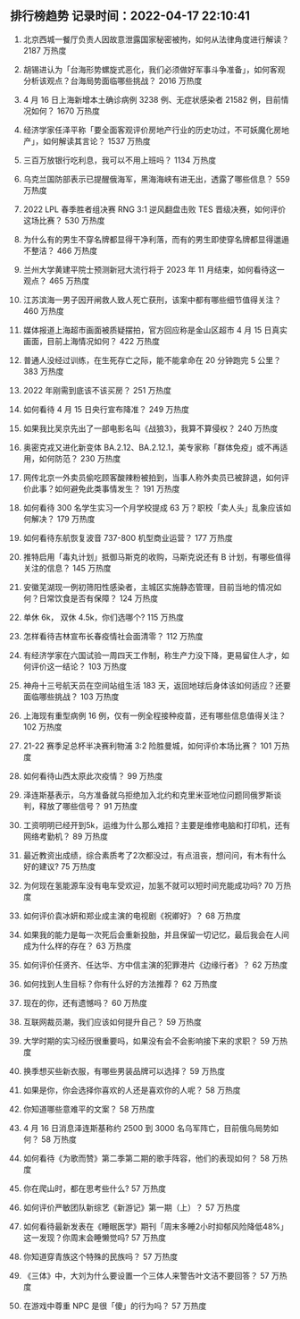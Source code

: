 
## 排行榜趋势 记录时间：2022-04-17 22:10:41
  
  1. 北京西城一餐厅负责人因故意泄露国家秘密被拘，如何从法律角度进行解读？ 2187 万热度
    
  2. 胡锡进认为「台海形势螺旋式恶化，我们必须做好军事斗争准备」，如何客观分析该观点？台海局势面临哪些挑战？ 2016 万热度
    
  3. 4 月 16 日上海新增本土确诊病例 3238 例、无症状感染者 21582 例，目前情况如何？ 1670 万热度
    
  4. 经济学家任泽平称「要全面客观评价房地产行业的历史功过，不可妖魔化房地产」，如何解读其言论？ 1537 万热度
    
  5. 三百万放银行吃利息，我可以不用上班吗？ 1134 万热度
    
  6. 乌克兰国防部表示已提醒俄海军，黑海海峡有进无出，透露了哪些信息？ 559 万热度
    
  7. 2022 LPL 春季胜者组决赛 RNG 3:1 逆风翻盘击败 TES 晋级决赛，如何评价这场比赛？ 530 万热度
    
  8. 为什么有的男生不穿名牌都显得干净利落，而有的男生即使穿名牌都显得邋遢不整洁？ 466 万热度
    
  9. 兰州大学黄建平院士预测新冠大流行将于 2023 年 11 月结束，如何看待这一观点？ 465 万热度
    
  10. 江苏滨海一男子因开闸救人致人死亡获刑，该案中都有哪些细节值得关注？ 460 万热度
    
  11. 媒体报道上海超市画面被质疑摆拍，官方回应称是金山区超市 4 月 15 日真实画面，目前上海情况如何？ 422 万热度
    
  12. 普通人没经过训练，在生死存亡之际，能不能拿命在 20 分钟跑完 5 公里？ 383 万热度
    
  13. 2022 年刚需到底该不该买房？ 251 万热度
    
  14. 如何看待 4 月 15 日央行宣布降准？ 249 万热度
    
  15. 如果我比吴京先出了一部电影名叫《战狼3》，我算不算侵权？ 240 万热度
    
  16. 奥密克戎又进化新变体 BA.2.12、BA.2.12.1，美专家称「群体免疫」或不再适用，如何防范？ 230 万热度
    
  17. 网传北京一外卖员偷吃顾客酸辣粉被拍到，当事人称外卖员已被辞退，如何评价此事？如何避免此类事情发生？ 191 万热度
    
  18. 如何看待 300 名学生实习一个月学校提成 63 万？职校「卖人头」乱象应该如何解决？ 179 万热度
    
  19. 如何看待东航恢复波音 737-800 机型商业运营？ 177 万热度
    
  20. 推特启用「毒丸计划」抵御马斯克的收购，马斯克说还有 B 计划，有哪些值得关注的信息？ 145 万热度
    
  21. 安徽芜湖现一例初筛阳性感染者，主城区实施静态管理，目前当地的情况如何？日常饮食是否有保障？ 124 万热度
    
  22. 单休 6k， 双休 4.5k，你们选哪个? 115 万热度
    
  23. 怎样看待吉林宣布长春疫情社会面清零？ 112 万热度
    
  24. 有经济学家在六国试验一周四天工作制，称生产力没下降，更易留住人才，如何评价这一结论？ 103 万热度
    
  25. 神舟十三号航天员在空间站组生活 183 天，返回地球后身体该如何适应？还要面临哪些挑战？ 103 万热度
    
  26. 上海现有重型病例 16 例，仅有一例全程接种疫苗，还有哪些信息值得关注？ 102 万热度
    
  27. 21-22 赛季足总杯半决赛利物浦 3:2 险胜曼城，如何评价本场比赛？ 101 万热度
    
  28. 如何看待山西太原此次疫情？ 99 万热度
    
  29. 泽连斯基表示，乌方准备就乌拒绝加入北约和克里米亚地位问题同俄罗斯谈判，释放了哪些信号？ 91 万热度
    
  30. 工资明明已经开到5k，运维为什么那么难招？主要是维修电脑和打印机，还有网络考勤机？ 89 万热度
    
  31. 最近教资出成绩，综合素质考了2次都没过，有点沮丧，想问问，有木有什么好的建议? 75 万热度
    
  32. 为何现在氢能源车没有电车受欢迎，加氢不就可以短时间充能成功吗? 70 万热度
    
  33. 如何评价袁冰妍和郑业成主演的电视剧《祝卿好》？ 68 万热度
    
  34. 如果我的能力是每一次死后会重新投胎，并且保留一切记忆，最后我会在人间成为什么样的存在？ 63 万热度
    
  35. 如何评价任贤齐、任达华、方中信主演的犯罪港片《边缘行者》？ 62 万热度
    
  36. 如何找到人生目标？你有什么好的方法推荐？ 62 万热度
    
  37. 现在的你，还有遗憾吗？ 60 万热度
    
  38. 互联网裁员潮，我们应该如何提升自己？ 59 万热度
    
  39. 大学时期的实习经历很重要吗，如果没有会不会影响接下来的求职？ 59 万热度
    
  40. 换季想买些新衣服，有哪些男装品牌可以选择？ 59 万热度
    
  41. 如果是你，你会选择你喜欢的人还是喜欢你的人呢？ 58 万热度
    
  42. 你知道哪些意难平的文案？ 58 万热度
    
  43. 4 月 16 日消息泽连斯基称约 2500 到 3000 名乌军阵亡，目前俄乌局势如何？ 58 万热度
    
  44. 如何看待《为歌而赞》第二季第二期的歌手阵容，他们的表现如何？ 58 万热度
    
  45. 你在爬山时，都在思考些什么? 57 万热度
    
  46. 如何评价严敏团队新综艺《新游记》第一期（上）？ 57 万热度
    
  47. 如何看待最新发表在《睡眠医学》期刊「周末多睡2小时抑郁风险降低48%」这一发现？你周末会睡懒觉吗? 57 万热度
    
  48. 你知道穿青族这个特殊的民族吗？ 57 万热度
    
  49. 《三体》中，大刘为什么要设置一个三体人来警告叶文洁不要回答？ 57 万热度
    
  50. 在游戏中尊重 NPC 是很「傻」的行为吗？ 57 万热度
    